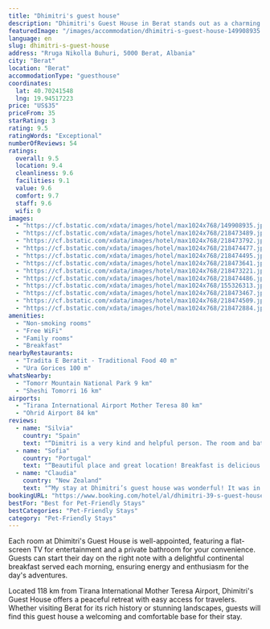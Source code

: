 ```yaml
---
title: "Dhimitri's guest house"
description: "Dhimitri's Guest House in Berat stands out as a charming accommodation choice for travelers seeking both comfort and convenience."
featuredImage: "/images/accommodation/dhimitri-s-guest-house-149908935.jpg"
language: en
slug: dhimitri-s-guest-house
address: "Rruga Nikolla Buhuri, 5000 Berat, Albania"
city: "Berat"
location: "Berat"
accommodationType: "guesthouse"
coordinates:
  lat: 40.70241548
  lng: 19.94517223
price: "US$35"
priceFrom: 35
starRating: 3
rating: 9.5
ratingWords: "Exceptional"
numberOfReviews: 54
ratings:
  overall: 9.5
  location: 9.4
  cleanliness: 9.6
  facilities: 9.1
  value: 9.6
  comfort: 9.7
  staff: 9.6
  wifi: 0
images:
  - "https://cf.bstatic.com/xdata/images/hotel/max1024x768/149908935.jpg?k=a2a3d5953cd3b83160c86ab9c6fea1acfd22bdadb9b7e7c490bdf0123a3af63a&o=&hp=1"
  - "https://cf.bstatic.com/xdata/images/hotel/max1024x768/218473489.jpg?k=3f4f84961b504967a2a5cb20525f6695dc24735207aa3d2383229f2f2c2751dc&o=&hp=1"
  - "https://cf.bstatic.com/xdata/images/hotel/max1024x768/218473792.jpg?k=5a0630161dfdeb8e30981b7b5dd0180a78422dd350058f45dd16ae75dc463b78&o=&hp=1"
  - "https://cf.bstatic.com/xdata/images/hotel/max1024x768/218474477.jpg?k=b9dc5ed6f5b3bc28bf380a755f9b738b7d594beec40208838e2fad05be4a551d&o=&hp=1"
  - "https://cf.bstatic.com/xdata/images/hotel/max1024x768/218474495.jpg?k=ce7a1a1d6373d8ecd2970880bb91bfea9fd82985a7d7b2628dff54437aed2f36&o=&hp=1"
  - "https://cf.bstatic.com/xdata/images/hotel/max1024x768/218473641.jpg?k=f308970c0297add3fcb5e59ccfaacf80aabf34836e9cfea5a8bad62ee82c8267&o=&hp=1"
  - "https://cf.bstatic.com/xdata/images/hotel/max1024x768/218473221.jpg?k=8dcb2bf1061153dcb57c697ac86876286d40a03d74e4a91a2c77a078c8ab1ec0&o=&hp=1"
  - "https://cf.bstatic.com/xdata/images/hotel/max1024x768/218474486.jpg?k=4f10e60ddeb5f34525fb9f0516cee399bde3835c97920a50c631ae2dff2ddd54&o=&hp=1"
  - "https://cf.bstatic.com/xdata/images/hotel/max1024x768/155326313.jpg?k=0506ca10dd261af944551b4a13db799e493216f6062b93cea384bee138bdfedd&o=&hp=1"
  - "https://cf.bstatic.com/xdata/images/hotel/max1024x768/218473467.jpg?k=2b44f89a9da4e9eeeb8ac5db6a7a1eb6ab11f11939fdd78d12ab5d688f7ba38a&o=&hp=1"
  - "https://cf.bstatic.com/xdata/images/hotel/max1024x768/218474509.jpg?k=d6bae9067a0c3c81c2de47a6ba72742c8cadb57abfa1400c65ac8db55c065a07&o=&hp=1"
  - "https://cf.bstatic.com/xdata/images/hotel/max1024x768/218472884.jpg?k=1bb5a71a1839f7f9ea46284276c2199064df5beece27ecc0e8680c7669675546&o=&hp=1"
amenities:
  - "Non-smoking rooms"
  - "Free WiFi"
  - "Family rooms"
  - "Breakfast"
nearbyRestaurants:
  - "Tradita E Beratit - Traditional Food 40 m"
  - "Ura Gorices 100 m"
whatsNearby:
  - "Tomorr Mountain National Park 9 km"
  - "Sheshi Tomorri 16 km"
airports:
  - "Tirana International Airport Mother Teresa 80 km"
  - "Ohrid Airport 84 km"
reviews:
  - name: "Silvia"
    country: "Spain"
    text: "“Dimitri is a very kind and helpful person. The room and bathroom were clean and the beds are comfortable. The breakfast was very good.”"
  - name: "Sofia"
    country: "Portugal"
    text: "“Beautiful place and great location! Breakfast is delicious!”"
  - name: "Claudia"
    country: "New Zealand"
    text: "“My stay at Dhimitri’s guest house was wonderful! It was in a great location, the facilities were great, the breakfast was delicious and they even prepared an early breakfast for my final morning when I had to leave at 6am. Thank you!”"
bookingURL: "https://www.booking.com/hotel/al/dhimitri-39-s-guest-house.en-gb.html?aid=8035640"
bestFor: "Best for Pet-Friendly Stays"
bestCategories: "Pet-Friendly Stays"
category: "Pet-Friendly Stays"
---
```


Each room at Dhimitri's Guest House is well-appointed, featuring a flat-screen TV for entertainment and a private bathroom for your convenience. Guests can start their day on the right note with a delightful continental breakfast served each morning, ensuring energy and enthusiasm for the day's adventures.

Located 118 km from Tirana International Mother Teresa Airport, Dhimitri's Guest House offers a peaceful retreat with easy access for travelers. Whether visiting Berat for its rich history or stunning landscapes, guests will find this guest house a welcoming and comfortable base for their stay.